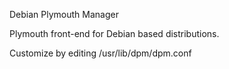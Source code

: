 Debian Plymouth Manager

Plymouth front-end for Debian based distributions.

Customize by editing /usr/lib/dpm/dpm.conf